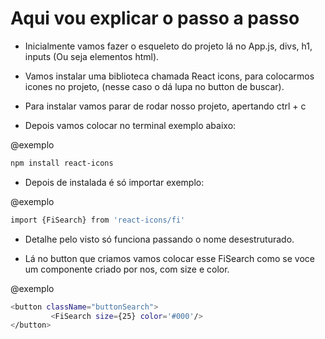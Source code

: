 # Aqui vou explicar o passo a passo #

* Inicialmente vamos fazer o esqueleto do projeto lá no App.js, divs, h1, inputs (Ou seja elementos html).

* Vamos instalar uma biblioteca chamada React icons, para colocarmos icones no projeto, (nesse caso o dá lupa no button de buscar).

* Para instalar vamos parar de rodar nosso projeto, apertando ctrl + c

* Depois vamos colocar no terminal exemplo abaixo:

@exemplo
```bash
npm install react-icons
```

* Depois de instalada é só importar exemplo: 

@exemplo
```bash
import {FiSearch} from 'react-icons/fi'
```
* Detalhe pelo visto só funciona passando o nome desestruturado.

* Lá no button que criamos vamos colocar esse FiSearch como se voce um componente criado por nos, com size e color.

@exemplo
```bash
<button className="buttonSearch">
         <FiSearch size={25} color='#000'/>
</button>
```

